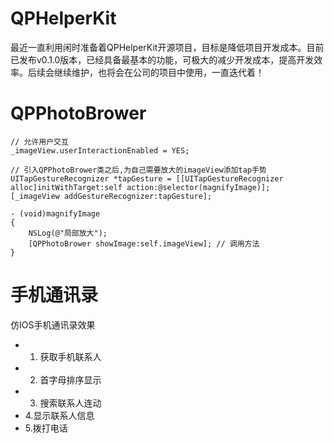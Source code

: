 # QPHelperKit
最近一直利用闲时准备着QPHelperKit开源项目，目标是降低项目开发成本。目前已发布v0.1.0版本，已经具备最基本的功能，可极大的减少开发成本，提高开发效率。后续会继续维护，也将会在公司的项目中使用，一直迭代着！

# QPPhotoBrower

```
// 允许用户交互
_imageView.userInteractionEnabled = YES;

// 引入QPPhotoBrower类之后,为自己需要放大的imageView添加tap手势
UITapGestureRecognizer *tapGesture = [[UITapGestureRecognizer alloc]initWithTarget:self action:@selector(magnifyImage)];
[_imageView addGestureRecognizer:tapGesture];
```

```
- (void)magnifyImage
{
    NSLog(@"局部放大");
    [QPPhotoBrower showImage:self.imageView]; // 调用方法
}
```

# 手机通讯录
仿IOS手机通讯录效果
- 1. 获取手机联系人
- 2. 首字母排序显示 
- 3. 搜索联系人连动 
- 4.显示联系人信息 
- 5.拨打电话
